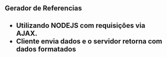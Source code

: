 <h2>Gerador de Referencias<h2>
<ul>
   <li>Utilizando NODEJS com requisições via AJAX.</li>
  <li>Cliente envia dados e o servidor retorna com dados formatados</li>
</ul>
